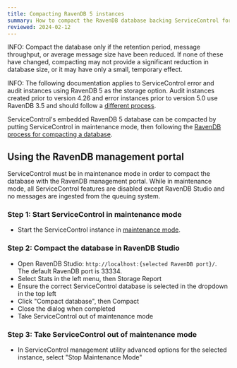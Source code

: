 ```yaml
---
title: Compacting RavenDB 5 instances
summary: How to compact the RavenDB database backing ServiceControl for RavenDB 5 instances
reviewed: 2024-02-12
---
```


INFO: Compact the database only if the retention period, message throughput, or average message size have been reduced. If none of these have changed, compacting may not provide a significant reduction in database size, or it may have only a small, temporary effect.

INFO: The following documentation applies to ServiceControl error and audit instances using RavenDB 5 as the storage option. Audit instances created prior to version 4.26 and error instances prior to version 5.0 use RavenDB 3.5 and should follow a [different process](db-compaction.md).

ServiceControl's embedded RavenDB 5 database can be compacted by putting ServiceControl in maintenance mode, then following the [RavenDB process for compacting a database](https://ravendb.net/docs/article-page/5.4/csharp/studio/database/stats/storage-report).

## Using the RavenDB management portal

ServiceControl must be in maintenance mode in order to compact the database with the RavenDB management portal. While in maintenance mode, all ServiceControl features are disabled except RavenDB Studio and no messages are ingested from the queuing system.

### Step 1: Start ServiceControl in maintenance mode

* Start the ServiceControl instance in [maintenance mode](maintenance-mode.md).

### Step 2: Compact the database in RavenDB Studio

* Open RavenDB Studio: `http://localhost:{selected RavenDB port}/`. The default RavenDB port is 33334.
* Select Stats in the left menu, then Storage Report
* Ensure the correct ServiceControl database is selected in the dropdown in the top left
* Click "Compact database", then Compact
* Close the dialog when completed
* Take ServiceControl out of maintenance mode

### Step 3: Take ServiceControl out of maintenance mode

* In ServiceControl management utility advanced options for the selected instance, select "Stop Maintenance Mode"
